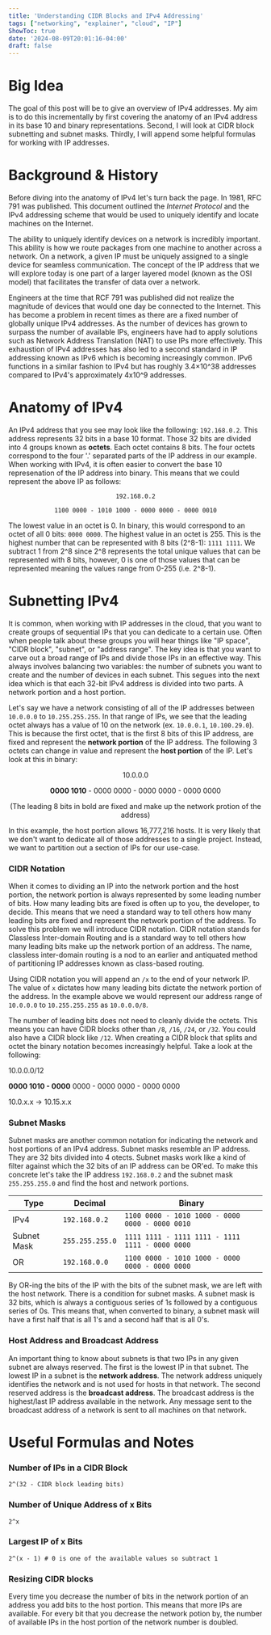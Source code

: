```yaml
---
title: 'Understanding CIDR Blocks and IPv4 Addressing'
tags: ["networking", "explainer", "cloud", "IP"]
ShowToc: true
date: '2024-08-09T20:01:16-04:00'
draft: false
---
```

# Big Idea

The goal of this post will be to give an overview of IPv4 addresses. My aim is to do this incrementally by first covering the anatomy of an IPv4 address in its base 10 and binary representations. Second, I will look at CIDR block subnetting and subnet masks. Thirdly, I will append some helpful formulas for working with IP addresses.

# Background & History

Before diving into the anatomy of IPv4 let's turn back the page. In 1981, RFC 791 was published. This document outlined the _Internet Protocol_ and the IPv4 addressing scheme that would be used to uniquely identify and locate machines on the Internet.

The ability to uniquely identify devices on a network is incredibly important. This ability is how we route packages from one machine to another across a network. On a network, a given IP must be uniquely assigned to a single device for seamless communication. The concept of the IP address that we will explore today is one part of a larger layered model (known as the OSI model) that facilitates the transfer of data over a network.

Engineers at the time that RCF 791 was published did not realize the magnitude of devices that would one day be connected to the Internet. This has become a problem in recent times as there are a fixed number of globally unique IPv4 addresses. As the number of devices has grown to surpass the number of available IPs, engineers have had to apply solutions such as Network Address Translation (NAT) to use IPs more effectively. This exhaustion of IPv4 addresses has also led to a second standard in IP addressing known as IPv6 which is becoming increasingly common. IPv6 functions in a similar fashion to IPv4 but has roughly 3.4×10^38 addresses compared to IPv4's approximately 4x10^9 addresses. 


# Anatomy of IPv4

An IPv4 address that you see may look like the following: `192.168.0.2`. This address represents 32 bits in a base 10 format. Those 32 bits are divided into 4 groups known as **octets**. Each octet contains 8 bits. The four octets correspond to the four '.' separated parts of the IP address in our example. When working with IPv4, it is often easier to convert the base 10 represenation of the IP address into binary. This means that we could represent the above IP as follows:

<div style="text-align: center;" markdown="1">

`192.168.0.2`

`1100 0000 - 1010 1000 - 0000 0000 - 0000 0010`
</div>

The lowest value in an octet is 0. In binary, this would correspond to an octet of all 0 bits: `0000 0000`. The highest value in an octet is 255. This is the highest number that can be represented with 8 bits (2^8-1): `1111 1111`. We subtract 1 from 2^8 since 2^8 represents the total unique values that can be represented with 8 bits, however, 0 is one of those values that can be represented meaning the values range from 0-255 (i.e. 2^8-1).


# Subnetting IPv4

It is common, when working with IP addresses in the cloud, that you want to create groups of sequential IPs that you can dedicate to a certain use. Often when people talk about these groups you will hear things like "IP space", "CIDR block", "subnet", or "address range". The key idea is that you want to carve out a broad range of IPs and divide those IPs in an effective way. This always involves balancing two variables: the number of subnets you want to create and the number of devices in each subnet. This segues into the next idea which is that each 32-bit IPv4 address is divided into two parts. A network portion and a host portion. 

Let's say we have a network consisting of all of the IP addresses between `10.0.0.0` to `10.255.255.255`. In that range of IPs, we see that the leading octet always has a value of 10 on the network (ex. `10.0.0.1`, `10.100.29.0`). This is because the first octet, that is the first 8 bits of this IP address, are fixed and represent the **network portion** of the IP address. The following 3 octets can change in value and represent the **host portion** of the IP. Let's look at this in binary:
<div style="text-align: center;" markdown="1">

10.0.0.0

**0000 1010** - 0000 0000 - 0000 0000 - 0000 0000 

(The leading 8 bits in bold are fixed and make up the network protion of the address)
</div>

In this example, the host portion allows 16,777,216 hosts. It is very likely that we don't want to dedicate all of those addresses to a single project. Instead, we want to partition out a section of IPs for our use-case. 

### CIDR Notation

When it comes to dividing an IP into the network portion and the host portion, the network portion is always represented by some leading number of bits. How many leading bits are fixed is often up to you, the developer, to decide. This means that we need a standard way to tell others how many leading bits are fixed and represent the network portion of the address. To solve this problem we will introduce CIDR notation. CIDR notation stands for Classless Inter-domain Routing and is a standard way to tell others how many leading bits make up the network portion of an address. The name, classless inter-domain routing is a nod to an earlier and antiquated method of partitioning IP addresses known as class-based routing. 

Using CIDR notation you will append an `/x` to the end of your network IP. The value of `x` dictates how many leading bits dictate the network portion of the address. In the example above we would represent our address range of `10.0.0.0` to `10.255.255.255` as `10.0.0.0/8`.

The number of leading bits does not need to cleanly divide the octets. This means you can have CIDR blocks other than `/8`, `/16`, `/24`, or `/32`. You could also have a CIDR block like `/12`. When creating a CIDR block that splits and octet the binary notation becomes increasingly helpful. Take a look at the following:

10.0.0.0/12

**0000 1010 - 0000** 0000 - 0000 0000  - 0000 0000 

10.0.x.x -> 10.15.x.x


### Subnet Masks

Subnet masks are another common notation for indicating the network and host portions of an IPv4 address. Subnet masks resemble an IP address. They are 32 bits divided into 4 otects. Subnet masks work like a kind of filter against which the 32 bits of an IP address can be OR'ed. To make this concrete let's take the IP address `192.168.0.2` and the subnet mask `255.255.255.0` and find the host and network portions.

|Type |   Decimal     | Binary                                         |
|-----|---------------|------------------------------------------------|
|IPv4 | `192.168.0.2` |`1100 0000 - 1010 1000 - 0000 0000 - 0000 0010`|
|Subnet Mask| `255.255.255.0` | `1111 1111 - 1111 1111 - 1111 1111 - 0000 0000` |
| OR  | `192.168.0.0` |`1100 0000 - 1010 1000 - 0000 0000 - 0000 0000`| 

By OR-ing the bits of the IP with the bits of the subnet mask, we are left with the host network. There is a condition for subnet masks. A subnet mask is 32 bits, which is always a contiguous series of 1s followed by a contiguous series of 0s. This means that, when converted to binary, a subnet mask will have a first half that is all 1's and a second half that is all 0's.  

### Host Address and Broadcast Address

An important thing to know about subnets is that two IPs in any given subnet are always reserved. The first is the lowest IP in that subnet. The lowest IP in a subnet is the **network address**. The network address uniquely identifies the network and is not used for hosts in that network. The second reserved address is the **broadcast address**. The broadcast address is the highest/last IP address available in the network. Any message sent to the broadcast address of a network is sent to all machines on that network. 

# Useful Formulas and Notes

### Number of IPs in a CIDR Block
`2^(32 - CIDR block leading bits)`

### Number of Unique Address of x Bits
`2^x`

### Largest IP of x Bits
`2^(x - 1) # 0 is one of the available values so subtract 1`

### Resizing CIDR blocks
Every time you decrease the number of bits in the network portion of an address you add bits to the host portion. This means that more IPs are available.
For every bit that you decrease the network potion by, the number of available IPs in the host portion of the network number is doubled. 



